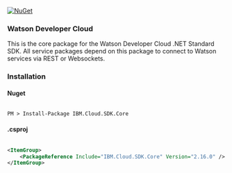 [![NuGet](https://img.shields.io/badge/nuget-v2.16.0-green.svg?style=flat)](https://www.nuget.org/packages/IBM.Cloud.SDK.Core/)

### Watson Developer Cloud

This is the core package for the Watson Developer Cloud .NET Standard SDK. All service packages depend on this package to connect to Watson services via REST or Websockets. 

### Installation
#### Nuget
```

PM > Install-Package IBM.Cloud.SDK.Core

```
#### .csproj
```xml

<ItemGroup>
    <PackageReference Include="IBM.Cloud.SDK.Core" Version="2.16.0" />
</ItemGroup>

```
